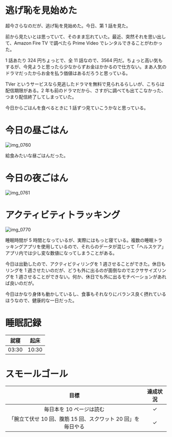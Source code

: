 # 逃げ恥を見始めた
超今さらなのだが、逃げ恥を見始めた。今日、第 1 話を見た。

前から見たいとは思っていて、そのまま忘れていた。最近、突然それを思い出して、Amazon Fire TV で調べたら Prime Video でレンタルできることがわかった。

1 話あたり 324 円ちょっとで、全 11 話なので、3564 円だ。ちょっと高い気もするが、今見ようと思ったら少なからずお金はかかるので仕方ない。まあ人気のドラマだったからお金を払う価値はあるだろうと思っている。

TVer というサービスなら見逃したドラマを無料で見られるらしいが、こちらは配信期限がある。2 年も前のドラマだから、さすがに調べても出てこなかった、つまり配信終了してしまっていた。

今日からごはんを食べるときに 1 話ずつ見ていこうかなと思っている。

# 今日の昼ごはん
![img_0760](/images/2019/01/img_0760.jpg)

給食みたいな昼ごはんだった。

# 今日の夜ごはん
![img_0761](/images/2019/01/img_0761.jpg)

# アクティビティトラッキング
![img_0770](/images/2019/01/img_0770.png)

睡眠時間が 5 時間となっているが、実際にはもっと寝ている。複数の睡眠トラッキングアプリを使用しているので、それらのデータが混じって「ヘルスケア」アプリ内では少し変な数値になってしまうことがある。

今日は出勤したので、アクティビティリングを 1 週させることができた。休日もリングを 1 週させたいのだが、どうも外に出るのが面倒なのでエクササイズリングを 1 週させることができない。何か、休日でも外に出るモチベーションがあれば良いのだが。

今日はかなり身体も動かしているし、食事もそれなりにバランス良く摂れているほうなので、健康的な一日だった。

# 睡眠記録
| 就寝 | 起床 |
|:---:|:---:|
| 03:30 | 10:30 |

# スモールゴール
| 目標 | 達成状況 |
|:---:|:---:|
| 毎日本を 10 ページは読む | ✓ |
| 「腕立て伏せ 10 回、腹筋 15 回、スクワット 20 回」を毎日やる | ✓ |
